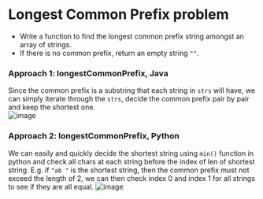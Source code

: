 # Longest Common Prefix problem
* Write a function to find the longest common prefix string amongst an array of strings.
* If there is no common prefix, return an empty string `""`.


### Approach 1: longestCommonPrefix, Java
Since the common prefix is a substring that each string in `strs` will have, we can simply iterate through the `strs`, decide the common prefix pair by pair and keep the shortest one.\
![image](https://user-images.githubusercontent.com/25105806/118737282-5ffba880-b7f9-11eb-8f8d-ff5813dd8383.png)


### Approach 2: longestCommonPrefix, Python
We can easily and quickly decide the shortest string using `min()` function in python and check all chars at each string before the index of len of shortest string. E.g. if `"ab
"` is the shortest string, then the common prefix must not exceed the length of 2, we can then check index 0 and index 1 for all strings to see if they are all equal.
![image](https://user-images.githubusercontent.com/25105806/118737572-f0d28400-b7f9-11eb-8f2a-42209dbfb7cc.png)
